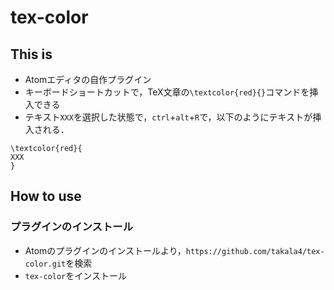 # tex-color 

## This is

* Atomエディタの自作プラグイン
* キーボードショートカットで，TeX文章の`\textcolor{red}{}`コマンドを挿入できる
* テキスト`XXX`を選択した状態で，`ctrl`+`alt`+`R`で，以下のようにテキストが挿入される．

```
\textcolor{red}{
XXX
}
```

## How to use

### プラグインのインストール

* Atomのプラグインのインストールより，`https://github.com/takala4/tex-color.git`を検索
* `tex-color`をインストール

###
